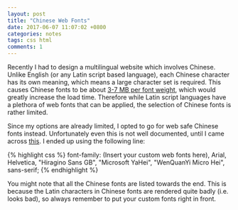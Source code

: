 ```yaml
---
layout: post
title: "Chinese Web Fonts"
date: 2017-06-07 11:07:02 +0800
categories: notes
tags: css html
comments: 1
---
```


Recently I had to design a multilingual website which involves Chinese. Unlike English (or any Latin script based language), each Chinese character has its own meaning, which means a large character set is required. This causes Chinese fonts to be about [3-7 MB per font weight](https://webdesign.tutsplus.com/articles/the-complete-beginners-guide-to-chinese-fonts--cms-23444), which would greatly increase the load time. Therefore while Latin script languages have a plethora of web fonts that can be applied, the selection of Chinese fonts is rather limited.

Since my options are already limited, I opted to go for web safe Chinese fonts instead. Unfortunately even this is not well documented, until I came across [this](http://daoinsights.com/chinese-web-fonts-part-1/). I ended up using the following line:

{% highlight css %}
font-family: (Insert your custom web fonts here), Arial, Helvetica, "Hiragino Sans GB", "Microsoft YaHei", "WenQuanYi Micro Hei", sans-serif;
{% endhighlight %}

You might note that all the Chinese fonts are listed towards the end. This is because the Latin characters in Chinese fonts are rendered quite badly (i.e. looks bad), so always remember to put your custom fonts right in front.
